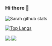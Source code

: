 ### Hi there 👋

<!--
**sarah-rfs/sarah-rfs** is a ✨ _special_ ✨ repository because its `README.md` (this file) appears on your GitHub profile.

Here are some ideas to get you started:

- 🔭 I’m currently working on ...
- 🌱 I’m currently learning ...
- 👯 I’m looking to collaborate on ...
- 🤔 I’m looking for help with ...
- 💬 Ask me about ...
- 📫 How to reach me: ...
- 😄 Pronouns: ...
- ⚡ Fun fact: ...
-->

![Sarah github stats](https://github-readme-stats.vercel.app/api?username=sarah-rfs&show_icons=true&theme=tokyonight)

[![Top Langs](https://github-readme-stats.vercel.app/api/top-langs/?username=sarah-rfs)](https://github-readme-stats.vercel.app/api?username=sarah-rfs&show_icons=true&theme=tokyonight)

<a href="https://github.com/sarah-rfs/github-readme-stats">
  <img align="center" src="https://github-readme-stats.vercel.app/api/pin/?username=sarah-rfs&repo=github-readme-stats" />
</a>
<a href="https://github.com/sarah-rfs/sarah-rfs">
  <img align="center" src="https://github-readme-stats.vercel.app/api/pin/?username=sarah-rfs&repo=sarah-rfs" />
</a>